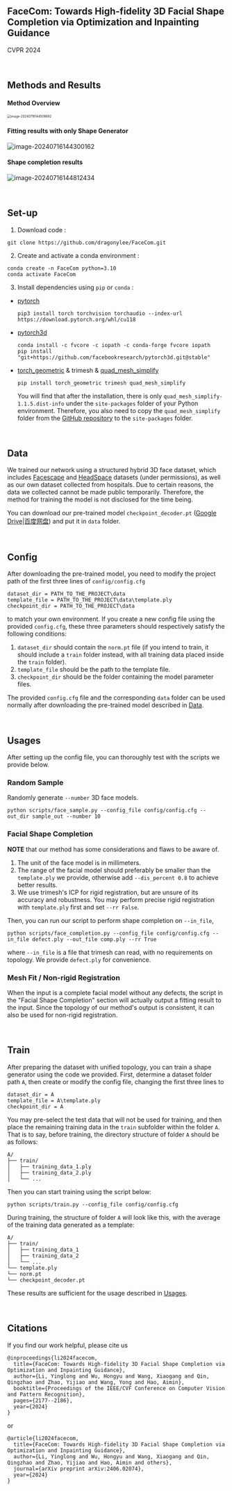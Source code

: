 ## FaceCom: Towards High-fidelity 3D Facial Shape Completion via Optimization and Inpainting Guidance

CVPR 2024

<br>

## Methods and Results

#### Method Overview

<img src="./assets/image-20240716144509692.png" alt="image-20240716144509692" style="zoom: 50%;" />

#### Fitting results with only Shape Generator

![image-20240716144300162](./assets/image-20240716144300162.png)

#### Shape completion results

![image-20240716144812434](./assets/image-20240716144812434.png)

<br>

## Set-up

1. Download code :

```
git clone https://github.com/dragonylee/FaceCom.git
```

2. Create and activate a conda environment :

```
conda create -n FaceCom python=3.10
conda activate FaceCom
```

3. Install dependencies using `pip` or `conda` :

- [pytorch](https://pytorch.org/get-started/locally/)

  ```
  pip3 install torch torchvision torchaudio --index-url https://download.pytorch.org/whl/cu118
  ```

- [pytorch3d](https://github.com/facebookresearch/pytorch3d/blob/main/INSTALL.md)

  ```
  conda install -c fvcore -c iopath -c conda-forge fvcore iopath
  pip install "git+https://github.com/facebookresearch/pytorch3d.git@stable"
  ```
  
- [torch_geometric](https://pytorch-geometric.readthedocs.io/en/latest/install/installation.html) & trimesh & [quad_mesh_simplify](https://github.com/jannessm/quadric-mesh-simplification)

  ```
  pip install torch_geometric trimesh quad_mesh_simplify
  ```

  You will find that after the installation, there is only `quad_mesh_simplify-1.1.5.dist-info` under the `site-packages` folder of your Python environment. Therefore, you also need to copy the `quad_mesh_simplify` folder from the [GitHub repository](https://github.com/jannessm/quadric-mesh-simplification) to the `site-packages` folder.

<br>

## Data

We trained our network using a structured hybrid 3D face dataset, which includes [Facescape](https://facescape.nju.edu.cn/) and [HeadSpace](https://www-users.york.ac.uk/~np7/research/Headspace/) datasets (under permissions), as well as our own dataset collected from hospitals. Due to certain reasons, the data we collected cannot be made public temporarily. Therefore, the method for training the model is not disclosed for the time being.

You can download our pre-trained model `checkpoint_decoder.pt` ([Google Drive](https://drive.google.com/file/d/1oPfWRPgCXjAffPJWfZyZyZOgd5EYPrHf/view?usp=drive_link)|[百度网盘](https://pan.baidu.com/s/1SsBW08yieLTCbK9ec6EnwA?pwd=z4vc)) and put it in `data` folder.

<br>

## Config

After downloading the pre-trained model, you need to modify the project path of the first three lines of `config/config.cfg` 

```
dataset_dir = PATH_TO_THE_PROJECT\data
template_file = PATH_TO_THE_PROJECT\data\template.ply
checkpoint_dir = PATH_TO_THE_PROJECT\data
```

to match your own environment. If you create a new config file using the provided `config.cfg`, these three parameters should respectively satisfy the following conditions:

1. `dataset_dir` should contain the `norm.pt` file (if you intend to train, it should include a `train` folder instead, with all training data placed inside the `train` folder).
2. `template_file` should be the path to the template file.
3. `checkpoint_dir` should be the folder containing the model parameter files.

The provided `config.cfg` file and the corresponding `data` folder can be used normally after downloading the pre-trained model described in [Data](#data).

<br>

## Usages

 After setting up the config file, you can thoroughly test with the scripts we provide below.

### Random Sample

Randomly generate `--number` 3D face models.

```
python scripts/face_sample.py --config_file config/config.cfg --out_dir sample_out --number 10
```

### Facial Shape Completion

**NOTE** that our method has some considerations and flaws to be aware of.

1. The unit of the face model is in millimeters.
2. The range of the facial model should preferably be smaller than the `template.ply` we provide, otherwise add  `--dis_percent 0.8` to achieve better results.
3. We use trimesh's ICP for rigid registration, but are unsure of its accuracy and robustness. You may perform precise rigid registration with `template.ply` first and set `--rr False`.

Then, you can run our script to perform shape completion on `--in_file`, 

```
python scripts/face_completion.py --config_file config/config.cfg --in_file defect.ply --out_file comp.ply --rr True
```

where `--in_file` is a file that trimesh can read, with no requirements on topology. We provide `defect.ply` for convenience.

### Mesh Fit / Non-rigid Registration

When the input is a complete facial model without any defects, the script in the "Facial Shape Completion" section will actually output a fitting result to the input. Since the topology of our method's output is consistent, it can also be used for non-rigid registration.

<br>

## Train

After preparing the dataset with unified topology, you can train a shape generator using the code we provided. First, determine a dataset folder path `A`, then create or modify the config file, changing the first three lines to

```
dataset_dir = A
template_file = A\template.ply
checkpoint_dir = A
```

You may pre-select the test data that will not be used for training, and then place the remaining training data in the `train` subfolder within the folder `A`. That is to say, before training, the directory structure of folder `A` should be as follows:

```
A/
├── train/
│   ├── training_data_1.ply
│   ├── training_data_2.ply
│   └── ...
```

Then you can start training using the script below:

```
python scripts/train.py --config_file config/config.cfg
```

During training, the structure of folder `A` will look like this, with the average of the training data generated as a template:

```
A/
├── train/
│   ├── training_data_1
│   ├── training_data_2
│   └── ...
└── template.ply
└── norm.pt
└── checkpoint_decoder.pt
```

These results are sufficient for the usage described in [Usages](#usages).

<br>

## Citations

If you find our work helpful, please cite us

```
@inproceedings{li2024facecom,
  title={FaceCom: Towards High-fidelity 3D Facial Shape Completion via Optimization and Inpainting Guidance},
  author={Li, Yinglong and Wu, Hongyu and Wang, Xiaogang and Qin, Qingzhao and Zhao, Yijiao and Wang, Yong and Hao, Aimin},
  booktitle={Proceedings of the IEEE/CVF Conference on Computer Vision and Pattern Recognition},
  pages={2177--2186},
  year={2024}
}
```

or

```
@article{li2024facecom,
  title={FaceCom: Towards High-fidelity 3D Facial Shape Completion via Optimization and Inpainting Guidance},
  author={Li, Yinglong and Wu, Hongyu and Wang, Xiaogang and Qin, Qingzhao and Zhao, Yijiao and Hao, Aimin and others},
  journal={arXiv preprint arXiv:2406.02074},
  year={2024}
}
```

